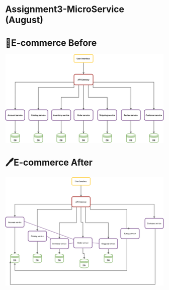 # Assignment3-MicroService (August)

# :pencil:E-commerce Before

![before](before.png)
# :pen:E-commerce After
![after](after.png)

